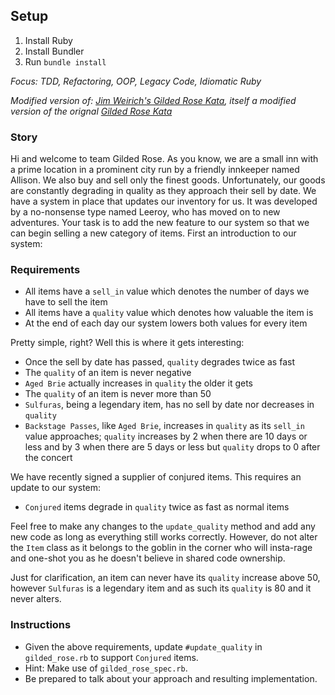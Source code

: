 ## Setup

1. Install Ruby
2. Install Bundler
3. Run `bundle install`


*Focus: TDD, Refactoring, OOP, Legacy Code, Idiomatic Ruby*

*Modified version of: [Jim Weirich's Gilded Rose Kata](https://github.com/jimweirich/gilded_rose_kata),
itself a modified version of the orignal [Gilded Rose Kata](http://iamnotmyself.com/2011/02/13/refactor-this-the-gilded-rose-kata/)*

### Story

Hi and welcome to team Gilded Rose. As you know, we are a small inn
with a prime location in a prominent city run by a friendly innkeeper
named Allison. We also buy and sell only the finest
goods. Unfortunately, our goods are constantly degrading in quality as
they approach their sell by date. We have a system in place that
updates our inventory for us. It was developed by a no-nonsense type
named Leeroy, who has moved on to new adventures. Your task is to add
the new feature to our system so that we can begin selling a new
category of items. First an introduction to our system:

### Requirements

- All items have a `sell_in` value which denotes the number of days we
  have to sell the item
- All items have a `quality` value which denotes how valuable the item
  is
- At the end of each day our system lowers both values for every item

Pretty simple, right? Well this is where it gets interesting:

  - Once the sell by date has passed, `quality` degrades twice as fast
  - The `quality` of an item is never negative
  - `Aged Brie` actually increases in `quality` the older it gets
  - The `quality` of an item is never more than 50
  - `Sulfuras`, being a legendary item, has no sell by date nor
    decreases in `quality`
  - `Backstage Passes`, like `Aged Brie`, increases in `quality` as its
    `sell_in` value approaches; `quality` increases by 2 when there are 10
    days or less and by 3 when there are 5 days or less but `quality`
    drops to 0 after the concert

We have recently signed a supplier of conjured items. This requires an update to our system:

- `Conjured` items degrade in `quality` twice as fast as normal items

Feel free to make any changes to the `update_quality` method and add any
new code as long as everything still works correctly. However, do not
alter the `Item` class as it belongs to the goblin in the corner who
will insta-rage and one-shot you as he doesn't believe in shared code
ownership.

Just for clarification, an item can never have its `quality` increase
above 50, however `Sulfuras` is a legendary item and as such its
`quality` is 80 and it never alters.

### Instructions

- Given the above requirements, update `#update_quality` in `gilded_rose.rb` to support `Conjured` items.
- Hint: Make use of `gilded_rose_spec.rb`.
- Be prepared to talk about your approach and resulting implementation.
